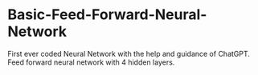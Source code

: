 # Basic-Feed-Forward-Neural-Network
First ever coded Neural Network with the help and guidance of ChatGPT. Feed forward neural network with 4 hidden layers. 
